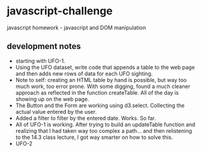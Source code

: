 # javascript-challenge
javascript homework - javascript and DOM manipulation

## development notes
- starting with UFO-1.  
- Using the UFO dataset, write code that appends a table to the web page and then adds new rows of data for each UFO sighting.
- Note to self:  creating an HTML table by hand is possible, but way too much work, too error prone.  With some digging, found a much cleaner approach as reflected in the function createTable.  All of the day is showing up on the web page.
- The Button and the Form are working using d3.select.  Collecting the actual value entered by the user.
- Added a filter to filter by the entered date.  Works.  So far.
- All of UFO-1 is working.  After trying to build an updateTable function and realizing that I had taken way too complex a path... and then relistening to the 14.3 class lecture, I got way smarter on how to solve this.
- UFO-2

